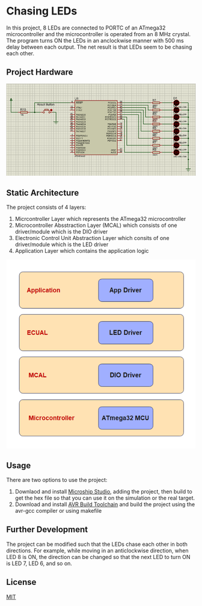 # Chasing LEDs
In this project, 8 LEDs are connected to PORTC of an ATmega32 microcontroller and the microcontroller is operated from an 8 MHz crystal.
The program turns ON the LEDs in an anclockwise manner with 500 ms delay between each output. The net result is that LEDs seem to be chasing each other.

## Project Hardware
<img src="Circuit Design.PNG" alt="Chasing LEDs Circuit">

## Static Architecture
The project consists of 4 layers:
1. Micrcontroller Layer which represents the ATmega32 microcontroller
2. Microcontroller Absstraction Layer (MCAL) which consists of one driver/module which is the DIO driver
3. Electronic Control Unit Abstraction Layer which consits of one driver/module which is the LED driver
4. Application Layer which contains the application logic
<img src="static-architecture.png" style="width: 750px; height: auto">

## Usage
There are two options to use the project:
1. Downlaod and install [Microship Studio](https://www.microchip.com/en-us/tools-resources/develop/microchip-studio), adding the project, then build to get the hex file so that you can use it on the simulation or the real target.
2. Download and install [AVR Build Toolchain](https://tinusaur.com/guides/avr-gcc-toolchain/) and build the project using the avr-gcc compiler or using makefile

## Further Development
The project can be modified such that the LEDs chase each other in both directions. For
example, while moving in an anticlockwise direction, when LED 8 is ON, the direction
can be changed so that the next LED to turn ON is LED 7, LED 6, and so on.

## License
[MIT](https://choosealicense.com/licenses/mit/)
